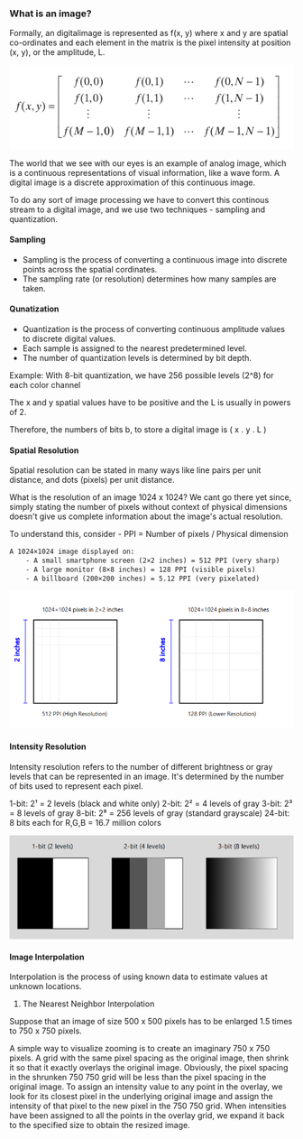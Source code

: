 ### What is an image?

Formally, an digitalimage is represented as f(x, y) where x and y are spatial co-ordinates and each element in the matrix is the pixel intensity at position (x, y), or the amplitude, L.

![alt text](image.png)

The world that we see with our eyes is an example of analog image, which is a continuous representations of visual information, like a wave form.
A digital image is a discrete approximation of this continuous image.

To do any sort of image processing we have to convert this continous stream to a digital image, and we use two techniques - sampling and quantization.

#### Sampling

- Sampling is the process of converting a continuous image into discrete points across the spatial cordinates. 
- The sampling rate (or resolution) determines how many samples are taken.


#### Qunatization

- Quantization is the process of converting continuous amplitude values to discrete digital values.
- Each sample is assigned to the nearest predetermined level.
- The number of quantization levels is determined by bit depth.

Example: With 8-bit quantization, we have 256 possible levels (2^8) for each color channel

The x and y spatial values have to be positive and the L is usually in powers of 2.

Therefore, the numbers of bits b, to store a digital image is  ( x . y . L )

#### Spatial Resolution

Spatial resolution can be stated in many ways like line pairs per unit distance, and dots (pixels) per unit distance. 

What is the resolution of an image 1024 x 1024?
We cant go there yet since, simply stating the number of pixels without context of physical dimensions doesn't give us complete information about the image's actual resolution.

To understand this, consider -
PPI = Number of pixels / Physical dimension

```
A 1024×1024 image displayed on:
    - A small smartphone screen (2×2 inches) = 512 PPI (very sharp)
    - A large monitor (8×8 inches) = 128 PPI (visible pixels)
    - A billboard (200×200 inches) = 5.12 PPI (very pixelated)
```

![alt text](image-1.png)


#### Intensity Resolution

Intensity resolution refers to the number of different brightness or gray levels that can be represented in an image.
It's determined by the number of bits used to represent each pixel.

1-bit: 2¹ = 2 levels (black and white only)
2-bit: 2² = 4 levels of gray
3-bit: 2³ = 8 levels of gray
8-bit: 2⁸ = 256 levels of gray (standard grayscale)
24-bit: 8 bits each for R,G,B = 16.7 million colors

![alt text](image-2.png)

#### Image Interpolation

Interpolation is the process of using known data to estimate values at unknown locations.

1. The Nearest Neighbor Interpolation

Suppose that an image of size 500 x 500 pixels has to be enlarged 1.5 times to 750 x 750 pixels.

A simple way to visualize zooming is to create an imaginary 750 x 750 pixels. 
A grid with the same pixel spacing as the original image, then shrink it so that it exactly overlays the original image. 
Obviously, the pixel spacing in the shrunken 750 750 grid will be less than the pixel spacing in the original image.
To assign an intensity value to any point in the overlay, we look for its closest pixel in the underlying original image and assign the intensity of that pixel to the new pixel in the 750 750 grid.
When intensities have been assigned to all the points in the overlay grid, we expand it back to the specified size to obtain the resized image.